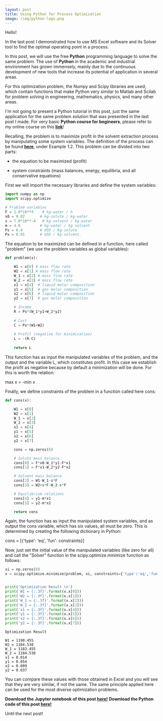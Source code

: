 ```yaml
---
layout: post
title: Using Python for Process Optimization
image: /img/python-logo.png
---
```


Hello!

In the last post I demonstrated how to use MS Excel software and its Solver tool to find the optimal operating point in a process.

In this post, we will use the free **Python** programming language to solve the same problem. The use of **Python** in the academic and industrial environment has grown immensely, mainly due to the continuous development of new tools that increase its potential of application in several areas.

For this optimization problem, the Numpy and Scipy libraries are used, which contain functions that make Python very similar to Matlab and Scilab for problem solving in engineering, mathematics, physics, and many other areas.

I'm not going to present a Python tutorial in this post, just the same application for the same problem solution that was presented in the last post I made. For very basic **Python course for begineers**, please refer to my online course on this <a href="https://fundamentals-of-engineering.coursify.me/">**link**</a>!

Recalling, the problem is to maximize profit in the solvent extraction process by manipulating some system variables. The definition of the process can be found <a href="https://euanrussano.github.io/2018-08-04-optimization-excel/">**here**</a>, under Example 1.2. This problem can be divided into two parts:

- the equation to be maximized (profit)

- system constraints (mass balances, energy, equilibria, and all conservative equations)

First we will import the necessary libraries and define the system variables:


```python
import numpy as np
import scipy.optimize

# Problem variables
F = 1.0*10**4    # kg-water / h
x0 = 0.02       # kg-solute / kg-water
s = 7.0*10**-4   # kg-solvent / kg-water
m = 4.0         # kg-water / kg solvent
Ps = 0.4        # USD / kg-solute
Px = 0.01       # USD / kg-solvent.
```

 The equation to be maximized can be defined in a function, here called "problem" (we use the problem variables as global variables):


```python
def problem(x):

    W1 = x[0] # mass flow rate
    W2 = x[1] # mass flow rate
    W_1 = x[2] # mass flow rate
    W_2 = x[3] # mass flow rate
    x1 = x[4]  # liquid molar composition
    y1 = x[5]  # gas molar composition
    x2 = x[6]  # liquid molar composition
    y2 = x[7]  # gas molar composition

    # Income
    R = Ps*(W_1*y1+W_2*y2)
    
    # Cost
    C = Px*(W1+W2)
    
    # Profit (negative for minimization)
    L = -(R-C)
    
    return L
```

This function has as input the manipulated variables of the problem, and the output and the variable L, which constitutes profit. In this case we establish the profit as negative because by default a minimization will be done. For this is worth the relation:

max x = -min x

Finally, we define constraints of the problem in a function called here cons:


```python
def cons(x):

    W1 = x[0]
    W2 = x[1]
    W_1 = x[2]
    W_2 = x[3]
    x1 = x[4]
    y1 = x[5]
    x2 = x[6]
    y2 = x[7]

    cons = np.zeros(6)

    # Solute mass balance
    cons[0] = F*x0-W_1*y1-F*x1
    cons[1] = F*x1-W_2*y2-F*x2

    # Solvent mass balance
    cons[2] = W1-W_1-s*F
    cons[3] = W2+s*F-W_2-s*F

    # Equilibrium relations
    cons[4] = y1-m*x1
    cons[5] = y2-m*x2

    return cons
```

Again, the function has as input the manipulated system variables, and as output the cons variable, which has six values, all must be zero. This is determined by creating the following dictionary in Python:

cons = [{'type': 'eq', 'fun': constraints}]


Now, just set the initial value of the manipulated variables (like zero for all) and call the "Solver" function in the scipy.optimize.minimize function as follows:


```python
xi = np.zeros(8)
x = scipy.optimize.minimize(problem, xi, constraints={'type':'eq','fun':cons})


print('Optimization Result \n')
print('W1 = {:.3f}'.format(x.x[0]))
print('W2 = {:.3f}'.format(x.x[1]))
print('W_1 = {:.3f}'.format(x.x[2]))
print('W_2 = {:.3f}'.format(x.x[3]))
print('x1 = {:.3f}'.format(x.x[4]))
print('y1 = {:.3f}'.format(x.x[5]))
print('x2 = {:.3f}'.format(x.x[6]))
print('y2 = {:.3f}'.format(x.x[7]))
```

    Optimization Result 
    
    W1 = 1190.455
    W2 = 1184.538
    W_1 = 1183.455
    W_2 = 1184.538
    x1 = 0.014
    y1 = 0.054
    x2 = 0.009
    y2 = 0.037
    

You can compare these values with those obtained in Excel and you will see that they are very similar, if not the same. The same principle applied here can be used for the most diverse optimization problems.

**Download the Jupyter notebook of this post <a href="../data/2018-08-04-optimization-python/2018-08-04-optimization-python.ipynb">here!</a>**
**Download the Python code of this post <a href="../data/2018-08-04-optimization-python/2018-08-04-optimization-python.py">here!</a>**

Until the next post!
